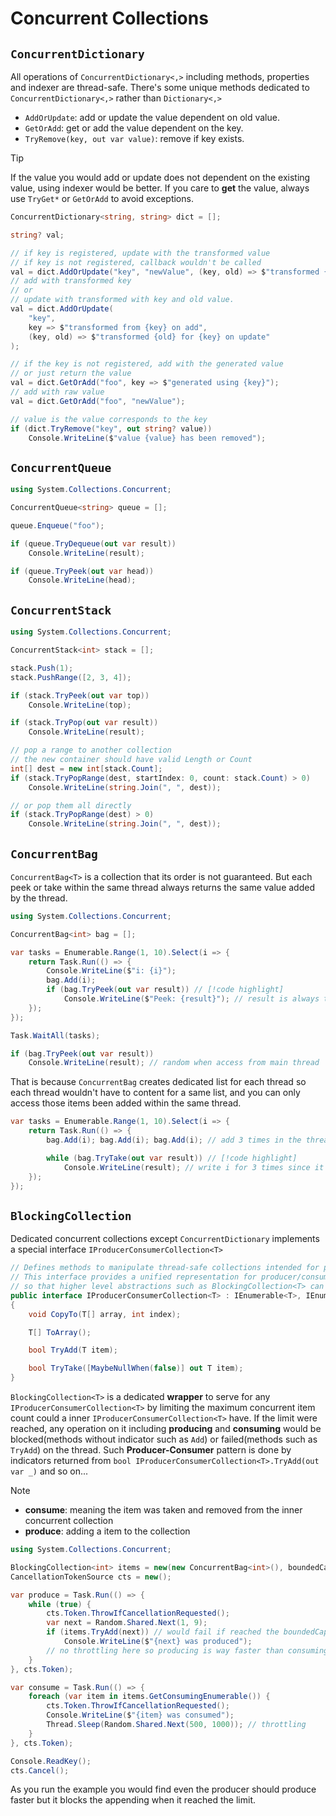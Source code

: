 # Concurrent Collections


## `ConcurrentDictionary`

All operations of `ConcurrentDictionary<,>` including methods, properties and indexer are thread-safe.
There's some unique methods dedicated to `ConcurrentDictionary<,>` rather than `Dictionary<,>`

- `AddOrUpdate`: add or update the value dependent on old value.
- `GetOrAdd`: get or add the value dependent on the key.
- `TryRemove(key, out var value)`: remove if key exists.

> [!TIP]
> If the value you would add or update  does not dependent on the existing value, using indexer would be better.
> If you care to **get** the value, always use `TryGet*` or `GetOrAdd` to avoid exceptions.

```cs
ConcurrentDictionary<string, string> dict = [];

string? val;

// if key is registered, update with the transformed value
// if key is not registered, callback wouldn't be called
val = dict.AddOrUpdate("key", "newValue", (key, old) => $"transformed {old} for {key}");
// add with transformed key 
// or 
// update with transformed with key and old value.
val = dict.AddOrUpdate(
    "key",
    key => $"transformed from {key} on add",
    (key, old) => $"transformed {old} for {key} on update"
);

// if the key is not registered, add with the generated value
// or just return the value
val = dict.GetOrAdd("foo", key => $"generated using {key}");
// add with raw value
val = dict.GetOrAdd("foo", "newValue");

// value is the value corresponds to the key
if (dict.TryRemove("key", out string? value))
    Console.WriteLine($"value {value} has been removed");
```

## `ConcurrentQueue`

```cs
using System.Collections.Concurrent;

ConcurrentQueue<string> queue = [];

queue.Enqueue("foo");

if (queue.TryDequeue(out var result))
    Console.WriteLine(result);

if (queue.TryPeek(out var head))
    Console.WriteLine(head);
```

## `ConcurrentStack`

```cs
using System.Collections.Concurrent;

ConcurrentStack<int> stack = [];

stack.Push(1);
stack.PushRange([2, 3, 4]);

if (stack.TryPeek(out var top))
    Console.WriteLine(top);

if (stack.TryPop(out var result))
    Console.WriteLine(result);

// pop a range to another collection
// the new container should have valid Length or Count
int[] dest = new int[stack.Count];
if (stack.TryPopRange(dest, startIndex: 0, count: stack.Count) > 0)
    Console.WriteLine(string.Join(", ", dest));

// or pop them all directly
if (stack.TryPopRange(dest) > 0)
    Console.WriteLine(string.Join(", ", dest));
```

## `ConcurrentBag`

`ConcurrentBag<T>` is a collection that its order is not guaranteed. But each peek or take within the same thread always returns the same value added by the thread.

```cs
using System.Collections.Concurrent;

ConcurrentBag<int> bag = [];

var tasks = Enumerable.Range(1, 10).Select(i => {
    return Task.Run(() => {
        Console.WriteLine($"i: {i}");
        bag.Add(i);
        if (bag.TryPeek(out var result)) // [!code highlight] 
            Console.WriteLine($"Peek: {result}"); // result is always the i been added within the same thread // [!code highlight] 
    });
});

Task.WaitAll(tasks);

if (bag.TryPeek(out var result))
    Console.WriteLine(result); // random when access from main thread
```

That is because `ConcurrentBag` creates dedicated list for each thread so each thread wouldn't have to content for a same list, and you can only access those items been added within the same thread.

```cs
var tasks = Enumerable.Range(1, 10).Select(i => {
    return Task.Run(() => {
        bag.Add(i); bag.Add(i); bag.Add(i); // add 3 times in the thread // [!code highlight] 

        while (bag.TryTake(out var result)) // [!code highlight] 
            Console.WriteLine(result); // write i for 3 times since it was added 3 times within the same thread // [!code highlight] 
    });
});
```

## `BlockingCollection`

Dedicated concurrent collections except `ConcurrentDictionary` implements a special interface `IProducerConsumerCollection<T>`

```cs
// Defines methods to manipulate thread-safe collections intended for producer/consumer usage.
// This interface provides a unified representation for producer/consumer collections 
// so that higher level abstractions such as BlockingCollection<T> can use the collection as the underlying storage mechanism.
public interface IProducerConsumerCollection<T> : IEnumerable<T>, IEnumerable, ICollection
{
    void CopyTo(T[] array, int index);

    T[] ToArray();

    bool TryAdd(T item);

    bool TryTake([MaybeNullWhen(false)] out T item);
}
```

`BlockingCollection<T>` is a dedicated **wrapper** to serve for any `IProducerConsumerCollection<T>` by limiting the maximum concurrent item count could a inner `IProducerConsumerCollection<T>` have.
If the limit were reached, any operation on it including **producing** and **consuming** would be blocked(methods without indicator such as `Add`) or failed(methods such as `TryAdd`) on the thread.
Such **Producer-Consumer** pattern is done by indicators returned from `bool IProducerConsumerCollection<T>.TryAdd(out var _)` and so on...

> [!NOTE]
> - **consume**: meaning the item was taken and removed from the inner concurrent collection
> - **produce**: adding a item to the collection

```cs
using System.Collections.Concurrent;

BlockingCollection<int> items = new(new ConcurrentBag<int>(), boundedCapacity: 5); // [!code highlight] 
CancellationTokenSource cts = new();

var produce = Task.Run(() => {
    while (true) {
        cts.Token.ThrowIfCancellationRequested();
        var next = Random.Shared.Next(1, 9);
        if (items.TryAdd(next)) // would fail if reached the boundedCapacity // [!code highlight] 
            Console.WriteLine($"{next} was produced");
        // no throttling here so producing is way faster than consuming // [!code highlight] 
    }
}, cts.Token);

var consume = Task.Run(() => {
    foreach (var item in items.GetConsumingEnumerable()) {
        cts.Token.ThrowIfCancellationRequested();
        Console.WriteLine($"{item} was consumed");
        Thread.Sleep(Random.Shared.Next(500, 1000)); // throttling
    }
}, cts.Token);

Console.ReadKey();
cts.Cancel();
```

As you run the example you would find even the producer should produce faster but it blocks the appending when it reached the limit.
